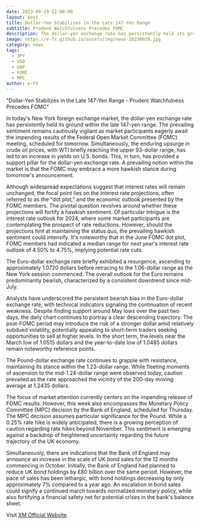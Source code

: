 ```yaml
---
date: 2023-09-19 12:00:00
layout: post
title: Dollar-Yen Stabilizes in the Late 147-Yen Range
subtitle: Prudent Watchfulness Precedes FOMC
description: The dollar-yen exchange rate has persistently held its ground within the late 147-yen range.
image: https://e-fx.github.io/assets/img/news-20230920.jpg
category: news
tags:
  - JPY
  - USD
  - GBP
  - FOMC
  - MPC
author: e-FX
---
```


"Dollar-Yen Stabilizes in the Late 147-Yen Range - Prudent Watchfulness Precedes FOMC"

In today's New York foreign exchange market, the dollar-yen exchange rate has persistently held its ground within the late 147-yen range. The prevailing sentiment remains cautiously vigilant as market participants eagerly await the impending results of the Federal Open Market Committee (FOMC) meeting, scheduled for tomorrow. Simultaneously, the enduring upsurge in crude oil prices, with WTI briefly reaching the upper 93-dollar range, has led to an increase in yields on U.S. bonds. This, in turn, has provided a support pillar for the dollar-yen exchange rate. A prevailing notion within the market is that the FOMC may embrace a more hawkish stance during tomorrow's announcement.

Although widespread expectations suggest that interest rates will remain unchanged, the focal point lies on the interest rate projections, often referred to as the "dot plot," and the economic outlook presented by the FOMC members. The pivotal question revolves around whether these projections will fortify a hawkish sentiment. Of particular intrigue is the interest rate outlook for 2024, where some market participants are contemplating the prospect of rate reductions. However, should the projections hint at maintaining the status quo, the prevailing hawkish sentiment could intensify. It's noteworthy that in the June FOMC dot plot, FOMC members had indicated a median range for next year's interest rate outlook of 4.50% to 4.75%, implying potential rate cuts.

The Euro-dollar exchange rate briefly exhibited a resurgence, ascending to approximately 1.0720 dollars before retracing to the 1.06-dollar range as the New York session commenced. The overall outlook for the Euro remains predominantly bearish, characterized by a consistent downtrend since mid-July.

Analysts have underscored the persistent bearish bias in the Euro-dollar exchange rate, with technical indicators signaling the continuation of recent weakness. Despite finding support around May lows over the past two days, the daily chart continues to portray a clear descending trajectory. The post-FOMC period may introduce the risk of a stronger dollar amid relatively subdued volatility, potentially appealing to short-term traders seeking opportunities to sell at higher levels. In the short term, the levels near the March low of 1.0515 dollars and the year-to-date low of 1.0485 dollars remain noteworthy reference points.

The Pound-dollar exchange rate continues to grapple with resistance, maintaining its stance within the 1.23-dollar range. While fleeting moments of ascension to the mid-1.24-dollar range were observed today, caution prevailed as the rate approached the vicinity of the 200-day moving average at 1.2435 dollars.

The focus of market attention currently centers on the impending release of FOMC results. However, this week also encompasses the Monetary Policy Committee (MPC) decision by the Bank of England, scheduled for Thursday. The MPC decision assumes particular significance for the Pound. While a 0.25% rate hike is widely anticipated, there is a growing perception of caution regarding rate hikes beyond November. This sentiment is emerging against a backdrop of heightened uncertainty regarding the future trajectory of the UK economy.

Simultaneously, there are indications that the Bank of England may announce an increase in the scale of UK bond sales for the 12 months commencing in October. Initially, the Bank of England had planned to reduce UK bond holdings by £80 billion over the same period. However, the pace of sales has been lethargic, with bond holdings decreasing by only approximately 7% compared to a year ago. An escalation in bond sales could signify a continued march towards normalized monetary policy, while also fortifying a financial safety net for potential crises in the bank's balance sheet.

Visit [XM Official Website](https://clicks.pipaffiliates.com/c?c=550036&l=en&p=0).